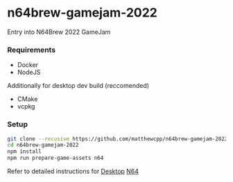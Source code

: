 # n64brew-gamejam-2022
Entry into N64Brew 2022 GameJam

### Requirements
- Docker
- NodeJS

Additionally for desktop dev build (reccomended)
- CMake
- vcpkg

### Setup
```bash
git clone --recusive https://github.com/matthewcpp/n64brew-gamejam-2022.git
cd n64brew-gamejam-2022
npm install
npm run prepare-game-assets n64
```

Refer to detailed instructions for [Desktop](https://github.com/matthewcpp/framework64/wiki/Building-For-Desktop) [N64](https://github.com/matthewcpp/framework64/wiki/Building-for-N64)

